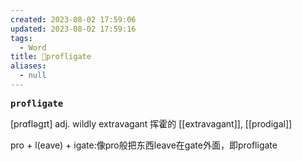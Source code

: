 ```yaml
---
created: 2023-08-02 17:59:06
updated: 2023-08-02 17:59:16
tags:
  - Word
title: 📖profligate
aliases:
  - null
---
```


<pre><strong>profligate</strong></pre>
[prɑfləɡɪt]
adj. wildly extravagant 挥霍的
[[extravagant]], [[prodigal]]

pro + l(eave) + igate:像pro般把东西leave在gate外面，即profligate